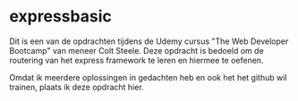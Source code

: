 # expressbasic

Dit is een van de opdrachten tijdens de Udemy cursus "The Web Developer Bootcamp" van meneer Colt Steele. Deze opdracht is bedoeld om de routering van het express framework te leren en hiermee te oefenen.

Omdat ik meerdere oplossingen in gedachten heb en ook het het github wil trainen, plaats ik deze opdracht hier.